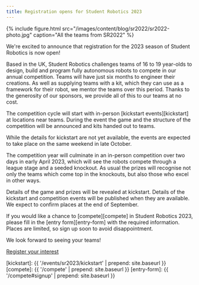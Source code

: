 ```yaml
---
title: Registration opens for Student Robotics 2023
---
```


{% include figure.html src="/images/content/blog/sr2022/sr2022-photo.jpg"
           caption="All the teams from SR2022" %}

We're excited to announce that registration for the 2023 season of Student
Robotics is now open!

Based in the UK, Student Robotics challenges teams of 16 to 19 year-olds to
design, build and program fully autonomous robots to compete in our annual
competition. Teams will have just six months to engineer their creations. As
well as supplying teams with a kit, which they can use as a framework for their
robot, we mentor the teams over this period. Thanks to the generosity of our
sponsors, we provide all of this to our teams at no cost.

The competition cycle will start with in-person [kickstart events][kickstart] at
locations near teams. During the event the game and the structure of the
competition will be announced and kits handed out to teams.

While the details for kickstart are not yet available, the events are expected
to take place on the same weekend in late October.

The competition year will culminate in an in-person competition over two days in
early April 2023, which will see the robots compete through a league stage and a
seeded knockout. As usual the prizes will recognise not only the teams which
come top in the knockouts, but also those who excel in other ways.

Details of the game and prizes will be revealed at kickstart. Details of the
kickstart and competition events will be published when they are available.
We expect to confirm places at the end of September.

If you would like a chance to [compete][compete] in Student Robotics 2023,
please fill in the [entry form][entry-form] with the required information.
Places are limited, so sign up soon to avoid disappointment.

We look forward to seeing your teams!

<div class="text-center">
<a class="button button-primary" href="{{site.baseurl}}/compete#signup">
Register your interest
</a>
</div>

[kickstart]: {{ '/events/sr2023/kickstart' | prepend: site.baseurl }}
[compete]: {{ '/compete' | prepend: site.baseurl }}
[entry-form]: {{ '/compete#signup' | prepend: site.baseurl }}

